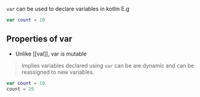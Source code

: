 `var` can be used to declare variables in kotlin
E.g
```kotlin
var count = 10
```

## Properties of var
- Unlike [[val]], var is mutable
> Implies variables declared using `var` can be are 
> dynamic and can be reassigned to new variables.
```kotlin
var count = 10
count = 20
```